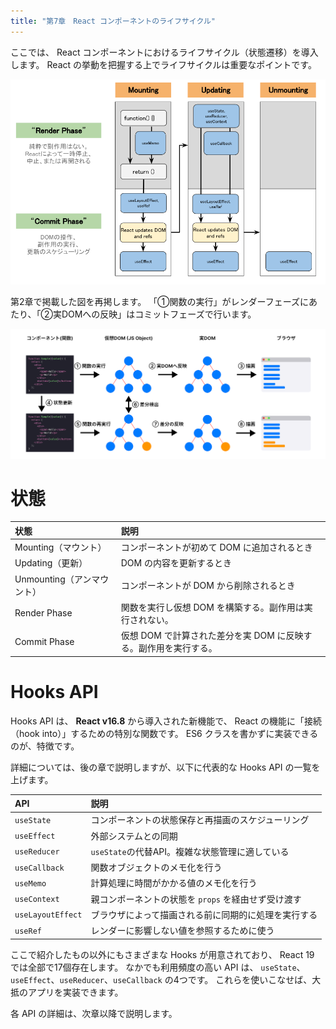 ```yaml
---
title: "第7章　React コンポーネントのライフサイクル"
---
```


ここでは、 React コンポーネントにおけるライフサイクル（状態遷移）を導入します。
React の挙動を把握する上でライフサイクルは重要なポイントです。

![Hooks Lifecycle](./07_hooks_lifecycle.png)

第2章で掲載した図を再掲します。
「①関数の実行」がレンダーフェーズにあたり、「②実DOMへの反映」はコミットフェーズで行います。

![描画と再描画の流れ](./02_lesson2-1.png)

# 状態

|状態 | 説明 |
|:--|:--|
|Mounting（マウント）| コンポーネントが初めて DOM に追加されるとき |
|Updating（更新） | DOM の内容を更新するとき |
|Unmounting（アンマウント） | コンポーネントが DOM から削除されるとき |
|Render Phase | 関数を実行し仮想 DOM を構築する。副作用は実行されない。 |
|Commit Phase | 仮想 DOM で計算された差分を実 DOM に反映する。副作用を実行する。 |

# Hooks API

Hooks API は、 **React v16.8** から導入された新機能で、
React の機能に「接続（hook into）」するための特別な関数です。
ES6 クラスを書かずに実装できるのが、特徴です。

詳細については、後の章で説明しますが、以下に代表的な Hooks API の一覧を上げます。

| API | 説明 |
|:-- |:-- |
| `useState` | コンポーネントの状態保存と再描画のスケジューリング |
| `useEffect` | 外部システムとの同期 |
| `useReducer` | `useState`の代替API。複雑な状態管理に適している |
| `useCallback` | 関数オブジェクトのメモ化を行う |
| `useMemo` | 計算処理に時間がかかる値のメモ化を行う |
| `useContext` | 親コンポーネントの状態を `props` を経由せず受け渡す |
| `useLayoutEffect` | ブラウザによって描画される前に同期的に処理を実行する |
| `useRef` | レンダーに影響しない値を参照するために使う |

ここで紹介したもの以外にもさまざまな Hooks が用意されており、 React 19 では全部で17個存在します。
なかでも利用頻度の高い API は、 `useState`、`useEffect`、`useReducer`、`useCallback` の4つです。
これらを使いこなせば、大抵のアプリを実装できます。

各 API の詳細は、次章以降で説明します。
